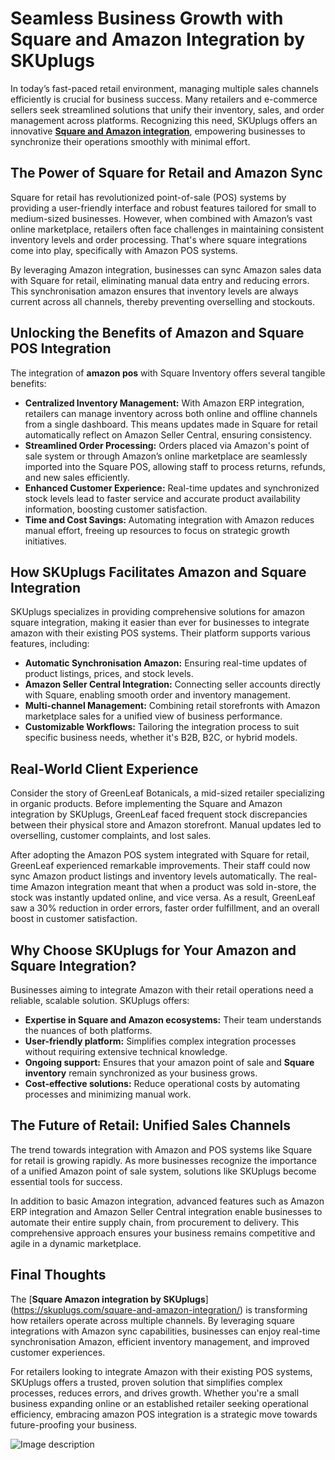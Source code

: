 # Seamless Business Growth with Square and Amazon Integration by SKUplugs

In today’s fast-paced retail environment, managing multiple sales channels efficiently is crucial for business success. Many retailers and e-commerce sellers seek streamlined solutions that unify their inventory, sales, and order management across platforms. Recognizing this need, SKUplugs offers an innovative [**Square and Amazon integration**](https://skuplugs.com/square-amazon-integration/), empowering businesses to synchronize their operations smoothly with minimal effort.

## The Power of Square for Retail and Amazon Sync

Square for retail has revolutionized point-of-sale (POS) systems by providing a user-friendly interface and robust features tailored for small to medium-sized businesses. However, when combined with Amazon’s vast online marketplace, retailers often face challenges in maintaining consistent inventory levels and order processing. That's where square integrations come into play, specifically with Amazon POS systems.

By leveraging Amazon integration, businesses can sync Amazon sales data with Square for retail, eliminating manual data entry and reducing errors. This synchronisation amazon ensures that inventory levels are always current across all channels, thereby preventing overselling and stockouts. 

## Unlocking the Benefits of Amazon and Square POS Integration

The integration of **amazon pos** with Square Inventory offers several tangible benefits:

- **Centralized Inventory Management:** With Amazon ERP integration, retailers can manage inventory across both online and offline channels from a single dashboard. This means updates made in Square for retail automatically reflect on Amazon Seller Central, ensuring consistency.
- **Streamlined Order Processing:** Orders placed via Amazon's point of sale system or through Amazon’s online marketplace are seamlessly imported into the Square POS, allowing staff to process returns, refunds, and new sales efficiently.
- **Enhanced Customer Experience:** Real-time updates and synchronized stock levels lead to faster service and accurate product availability information, boosting customer satisfaction.
- **Time and Cost Savings:** Automating integration with Amazon reduces manual effort, freeing up resources to focus on strategic growth initiatives.

## How SKUplugs Facilitates Amazon and Square Integration

SKUplugs specializes in providing comprehensive solutions for amazon square integration, making it easier than ever for businesses to integrate amazon with their existing POS systems. Their platform supports various features, including:

- **Automatic Synchronisation Amazon:** Ensuring real-time updates of product listings, prices, and stock levels.
- **Amazon Seller Central Integration:** Connecting seller accounts directly with Square, enabling smooth order and inventory management.
- **Multi-channel Management:** Combining retail storefronts with Amazon marketplace sales for a unified view of business performance.
- **Customizable Workflows:** Tailoring the integration process to suit specific business needs, whether it's B2B, B2C, or hybrid models.

## Real-World Client Experience

Consider the story of GreenLeaf Botanicals, a mid-sized retailer specializing in organic products. Before implementing the Square and Amazon integration by SKUplugs, GreenLeaf faced frequent stock discrepancies between their physical store and Amazon storefront. Manual updates led to overselling, customer complaints, and lost sales.

After adopting the Amazon POS system integrated with Square for retail, GreenLeaf experienced remarkable improvements. Their staff could now sync Amazon product listings and inventory levels automatically. The real-time Amazon integration meant that when a product was sold in-store, the stock was instantly updated online, and vice versa. As a result, GreenLeaf saw a 30% reduction in order errors, faster order fulfillment, and an overall boost in customer satisfaction.

## Why Choose SKUplugs for Your Amazon and Square Integration?

Businesses aiming to integrate Amazon with their retail operations need a reliable, scalable solution. SKUplugs offers:

- **Expertise in Square and Amazon ecosystems:** Their team understands the nuances of both platforms.
- **User-friendly platform:** Simplifies complex integration processes without requiring extensive technical knowledge.
- **Ongoing support:** Ensures that your amazon point of sale and **Square inventory** remain synchronized as your business grows.
- **Cost-effective solutions:** Reduce operational costs by automating processes and minimizing manual work.

## The Future of Retail: Unified Sales Channels

The trend towards integration with Amazon and POS systems like Square for retail is growing rapidly. As more businesses recognize the importance of a unified Amazon point of sale system, solutions like SKUplugs become essential tools for success.

In addition to basic Amazon integration, advanced features such as Amazon ERP integration and Amazon Seller Central integration enable businesses to automate their entire supply chain, from procurement to delivery. This comprehensive approach ensures your business remains competitive and agile in a dynamic marketplace.

## Final Thoughts

The [**Square Amazon integration by SKUplugs**] (https://skuplugs.com/square-and-amazon-integration/) is transforming how retailers operate across multiple channels. By leveraging square integrations with Amazon sync capabilities, businesses can enjoy real-time synchronisation Amazon, efficient inventory management, and improved customer experiences.

For retailers looking to integrate Amazon with their existing POS systems, SKUplugs offers a trusted, proven solution that simplifies complex processes, reduces errors, and drives growth. Whether you're a small business expanding online or an established retailer seeking operational efficiency, embracing amazon POS integration is a strategic move towards future-proofing your business.


![Image description](https://dev-to-uploads.s3.amazonaws.com/uploads/articles/ufiep9lpdqolvvpvt07u.jpg)
